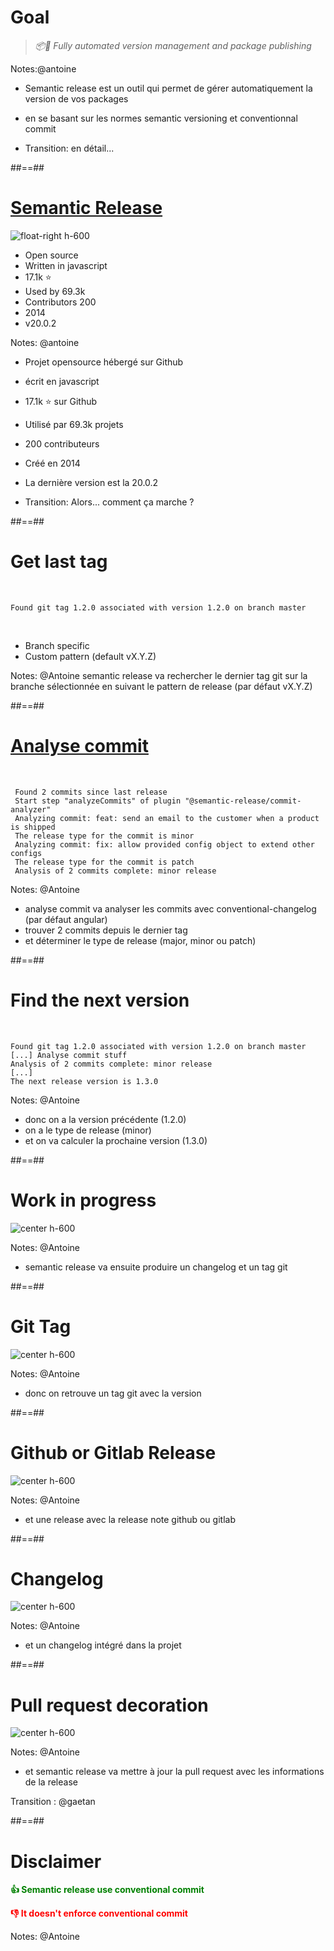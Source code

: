 
<!-- .slide: class="quote-slide" -->

# Goal

<blockquote>
<cite>
  📦🚀 Fully automated version management and package publishing
</cite>
</blockquote>

Notes:@antoine
* Semantic release est un outil qui permet de gérer automatiquement la version de vos packages
* en se basant sur les normes semantic versioning et conventionnal commit

* Transition: en détail...

##==##
# [Semantic Release](https://github.com/semantic-release/semantic-release)

![float-right h-600](./assets/images/bender.png)

- Open source
- Written in javascript
- 17.1k ⭐️ 
- Used by 69.3k
- Contributors 200
- 2014
- v20.0.2
<!-- .element: class="list-fragment" -->

Notes: @antoine
* Projet opensource hébergé sur Github
* écrit en javascript
* 17.1k ⭐️ sur Github
* Utilisé par 69.3k projets
* 200 contributeurs
* Créé en 2014
* La dernière version est la 20.0.2

* Transition: Alors... comment ça marche ?
  
##==##

# Get last tag

<!-- .slide: class="with-code"-->

<br/>

```text
Found git tag 1.2.0 associated with version 1.2.0 on branch master
```
<!-- .element: class="big-code" -->

<br/>

- Branch specific
- Custom pattern (default vX.Y.Z)
<!-- .element: class="list-fragment" -->

Notes: @Antoine
semantic release va rechercher le dernier tag git sur la branche sélectionnée en suivant le pattern de release (par défaut vX.Y.Z)

##==##
<!-- .slide: class="with-code"-->

# [Analyse commit](https://github.com/semantic-release/commit-analyzer)

<br/>

```text [1|3-6|7]
 Found 2 commits since last release
 Start step "analyzeCommits" of plugin "@semantic-release/commit-analyzer"
 Analyzing commit: feat: send an email to the customer when a product is shipped
 The release type for the commit is minor
 Analyzing commit: fix: allow provided config object to extend other configs
 The release type for the commit is patch
 Analysis of 2 commits complete: minor release
```
<!-- .element: class="big-code" -->

Notes: @Antoine
* analyse commit va analyser les commits avec conventional-changelog (par défaut angular)
* trouver 2 commits depuis le dernier tag
* et déterminer le type de release (major, minor ou patch)

##==##
<!-- .slide: class="with-code"-->

# Find the next version

<br/>

```text [1|3|5]
Found git tag 1.2.0 associated with version 1.2.0 on branch master
[...] Analyse commit stuff
Analysis of 2 commits complete: minor release
[...]
The next release version is 1.3.0
```
<!-- .element: class="big-code" -->

Notes: @Antoine
* donc on a la version précédente (1.2.0)
* on a le type de release (minor)
* et on va calculer la prochaine version (1.3.0)

##==## 
# Work in progress

![center h-600](./assets/images/work-in-progress.jpeg)

Notes: @Antoine
* semantic release va ensuite produire un changelog et un tag git

##==##
# Git Tag

![center h-600](./assets/images/git_tag.png)

Notes: @Antoine
* donc on retrouve un tag git avec la version

##==##
# Github or Gitlab Release

![center h-600](./assets/images/github_release.png)

Notes: @Antoine
* et une release avec la release note github ou gitlab

##==##

# Changelog

![center h-600](./assets/images/changelog.png)

Notes: @Antoine
* et un changelog intégré dans la projet

##==##
# Pull request decoration

![center h-600](./assets/images/pull_request_decoration.png)

Notes: @Antoine
* et semantic release va mettre à jour la pull request avec les informations de la release

Transition : @gaetan

##==##
# Disclaimer

<p style="color:green;font-weight:bold">👍 Semantic release use conventional commit</p>
<p style="color:red;font-weight:bold">👎 It doesn't enforce conventional commit</p>

Notes: @Antoine
